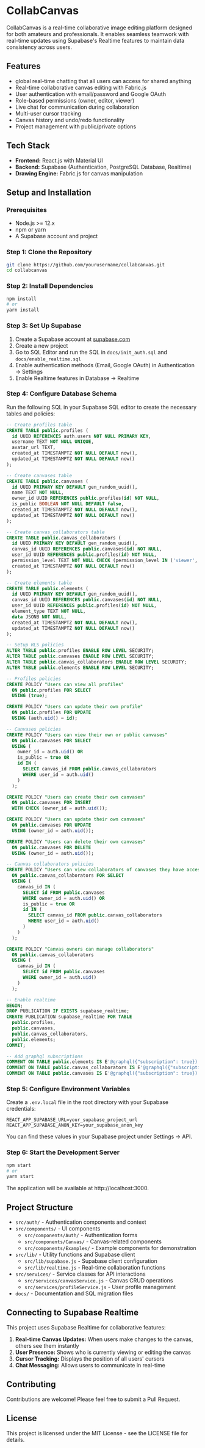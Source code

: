 # CollabCanvas

CollabCanvas is a real-time collaborative image editing platform designed for both amateurs and professionals. It enables seamless teamwork with real-time updates using Supabase's Realtime features to maintain data consistency across users.

## Features

- global real-time chatting that all users can access for shared anything 
- Real-time collaborative canvas editing with Fabric.js
- User authentication with email/password and Google OAuth
- Role-based permissions (owner, editor, viewer)
- Live chat for communication during collaboration
- Multi-user cursor tracking
- Canvas history and undo/redo functionality
- Project management with public/private options

## Tech Stack

- **Frontend:** React.js with Material UI
- **Backend:** Supabase (Authentication, PostgreSQL Database, Realtime)
- **Drawing Engine:** Fabric.js for canvas manipulation

## Setup and Installation

### Prerequisites

- Node.js >= 12.x
- npm or yarn
- A Supabase account and project

### Step 1: Clone the Repository

```bash
git clone https://github.com/yourusername/collabcanvas.git
cd collabcanvas
```

### Step 2: Install Dependencies

```bash
npm install
# or
yarn install
```

### Step 3: Set Up Supabase

1. Create a Supabase account at [supabase.com](https://supabase.com)
2. Create a new project
3. Go to SQL Editor and run the SQL in `docs/init_auth.sql` and `docs/enable_realtime.sql`
4. Enable authentication methods (Email, Google OAuth) in Authentication → Settings
5. Enable Realtime features in Database → Realtime

### Step 4: Configure Database Schema

Run the following SQL in your Supabase SQL editor to create the necessary tables and policies:

```sql
-- Create profiles table
CREATE TABLE public.profiles (
  id UUID REFERENCES auth.users NOT NULL PRIMARY KEY,
  username TEXT NOT NULL UNIQUE,
  avatar_url TEXT,
  created_at TIMESTAMPTZ NOT NULL DEFAULT now(),
  updated_at TIMESTAMPTZ NOT NULL DEFAULT now()
);

-- Create canvases table
CREATE TABLE public.canvases (
  id UUID PRIMARY KEY DEFAULT gen_random_uuid(),
  name TEXT NOT NULL,
  owner_id UUID REFERENCES public.profiles(id) NOT NULL,
  is_public BOOLEAN NOT NULL DEFAULT false,
  created_at TIMESTAMPTZ NOT NULL DEFAULT now(),
  updated_at TIMESTAMPTZ NOT NULL DEFAULT now()
);

-- Create canvas_collaborators table
CREATE TABLE public.canvas_collaborators (
  id UUID PRIMARY KEY DEFAULT gen_random_uuid(),
  canvas_id UUID REFERENCES public.canvases(id) NOT NULL,
  user_id UUID REFERENCES public.profiles(id) NOT NULL,
  permission_level TEXT NOT NULL CHECK (permission_level IN ('viewer', 'editor')),
  created_at TIMESTAMPTZ NOT NULL DEFAULT now()
);

-- Create elements table
CREATE TABLE public.elements (
  id UUID PRIMARY KEY DEFAULT gen_random_uuid(),
  canvas_id UUID REFERENCES public.canvases(id) NOT NULL,
  user_id UUID REFERENCES public.profiles(id) NOT NULL,
  element_type TEXT NOT NULL,
  data JSONB NOT NULL,
  created_at TIMESTAMPTZ NOT NULL DEFAULT now(),
  updated_at TIMESTAMPTZ NOT NULL DEFAULT now()
);

-- Setup RLS policies
ALTER TABLE public.profiles ENABLE ROW LEVEL SECURITY;
ALTER TABLE public.canvases ENABLE ROW LEVEL SECURITY;
ALTER TABLE public.canvas_collaborators ENABLE ROW LEVEL SECURITY;
ALTER TABLE public.elements ENABLE ROW LEVEL SECURITY;

-- Profiles policies
CREATE POLICY "Users can view all profiles" 
  ON public.profiles FOR SELECT 
  USING (true);

CREATE POLICY "Users can update their own profile" 
  ON public.profiles FOR UPDATE 
  USING (auth.uid() = id);

-- Canvases policies
CREATE POLICY "Users can view their own or public canvases" 
  ON public.canvases FOR SELECT 
  USING (
    owner_id = auth.uid() OR 
    is_public = true OR 
    id IN (
      SELECT canvas_id FROM public.canvas_collaborators 
      WHERE user_id = auth.uid()
    )
  );

CREATE POLICY "Users can create their own canvases" 
  ON public.canvases FOR INSERT 
  WITH CHECK (owner_id = auth.uid());

CREATE POLICY "Users can update their own canvases" 
  ON public.canvases FOR UPDATE 
  USING (owner_id = auth.uid());

CREATE POLICY "Users can delete their own canvases" 
  ON public.canvases FOR DELETE 
  USING (owner_id = auth.uid());

-- Canvas collaborators policies
CREATE POLICY "Users can view collaborators of canvases they have access to" 
  ON public.canvas_collaborators FOR SELECT 
  USING (
    canvas_id IN (
      SELECT id FROM public.canvases 
      WHERE owner_id = auth.uid() OR 
      is_public = true OR 
      id IN (
        SELECT canvas_id FROM public.canvas_collaborators 
        WHERE user_id = auth.uid()
      )
    )
  );

CREATE POLICY "Canvas owners can manage collaborators" 
  ON public.canvas_collaborators 
  USING (
    canvas_id IN (
      SELECT id FROM public.canvases 
      WHERE owner_id = auth.uid()
    )
  );

-- Enable realtime
BEGIN;
DROP PUBLICATION IF EXISTS supabase_realtime;
CREATE PUBLICATION supabase_realtime FOR TABLE
  public.profiles,
  public.canvases,
  public.canvas_collaborators,
  public.elements;
COMMIT;

-- Add graphql subscriptions
COMMENT ON TABLE public.elements IS E'@graphql({"subscription": true})';
COMMENT ON TABLE public.canvas_collaborators IS E'@graphql({"subscription": true})';
COMMENT ON TABLE public.canvases IS E'@graphql({"subscription": true})';
```

### Step 5: Configure Environment Variables

Create a `.env.local` file in the root directory with your Supabase credentials:

```
REACT_APP_SUPABASE_URL=your_supabase_project_url
REACT_APP_SUPABASE_ANON_KEY=your_supabase_anon_key
```

You can find these values in your Supabase project under Settings → API.

### Step 6: Start the Development Server

```bash
npm start
# or
yarn start
```

The application will be available at http://localhost:3000.

## Project Structure

- `src/auth/` - Authentication components and context
- `src/components/` - UI components
  - `src/components/Auth/` - Authentication forms 
  - `src/components/Canvas/` - Canvas-related components
  - `src/components/Examples/` - Example components for demonstration
- `src/lib/` - Utility functions and Supabase client
  - `src/lib/supabase.js` - Supabase client configuration
  - `src/lib/realtime.js` - Real-time collaboration functions
- `src/services/` - Service classes for API interactions
  - `src/services/canvasService.js` - Canvas CRUD operations
  - `src/services/profileService.js` - User profile management
- `docs/` - Documentation and SQL migration files

## Connecting to Supabase Realtime

This project uses Supabase Realtime for collaborative features:

1. **Real-time Canvas Updates:** When users make changes to the canvas, others see them instantly
2. **User Presence:** Shows who is currently viewing or editing the canvas
3. **Cursor Tracking:** Displays the position of all users' cursors
4. **Chat Messaging:** Allows users to communicate in real-time

## Contributing

Contributions are welcome! Please feel free to submit a Pull Request.

## License

This project is licensed under the MIT License - see the LICENSE file for details. 